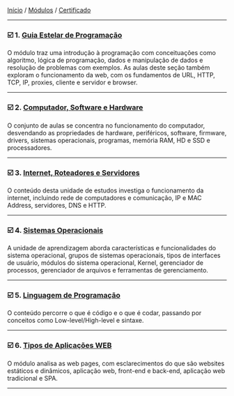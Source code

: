 [Início](https://github.com/Thalyalm/rocketseat-trilha-conectar) /
[Módulos](https://github.com/Thalyalm/rocketseat-trilha-conectar/tree/main/aulas) /
[Certificado](https://github.com/Thalyalm/rocketseat-trilha-conectar/tree/main/certificado/certificado-trilha-conectar.pdf)

---

### :ballot_box_with_check: 1. [Guia Estelar de Programação](/aulas/guia-estelar-de-programacao)

O módulo traz uma introdução à programação com conceituações como algoritmo, lógica de programação, dados e manipulação de dados e resolução de problemas com exemplos. As aulas deste seção também exploram o funcionamento da web, com os fundamentos de URL, HTTP, TCP, IP, proxies, cliente e servidor e browser.

---

### :ballot_box_with_check: 2. [Computador, Software e Hardware](/aulas/computador-software-e-hardware) 

O conjunto de aulas se concentra no funcionamento do computador, desvendando as propriedades de hardware, periféricos, software, firmware, drivers, sistemas operacionais, programas, memória RAM, HD e SSD e processadores.

---

### :ballot_box_with_check: 3. [Internet, Roteadores e Servidores](/aulas/internet-roteadores-e-servidores) 

O conteúdo desta unidade de estudos investiga o funcionamento da internet, incluindo rede de computadores e comunicação, IP e MAC Address, servidores, DNS e HTTP.

---

### :ballot_box_with_check: 4. [Sistemas Operacionais](/aulas/sistemas-operacionais) 

A unidade de aprendizagem aborda características e funcionalidades do sistema operacional, grupos de sistemas operacionais, tipos de interfaces de usuário, módulos do sistema operacional, Kernel, gerenciador de processos, gerenciador de arquivos e ferramentas de gerenciamento.

---

### :ballot_box_with_check: 5. [Linguagem de Programação](/aulas/linguagem-de-programacao) 

O conteúdo percorre o que é código e o que é codar, passando por conceitos como Low-level/High-level e sintaxe.

---

### :ballot_box_with_check: 6. [Tipos de Aplicações WEB](/aulas/tipos-de-aplicacoes-web) 

O módulo analisa as web pages, com esclarecimentos do que são websites estáticos e dinâmicos, aplicação web, front-end e back-end, aplicação web tradicional e SPA.

---